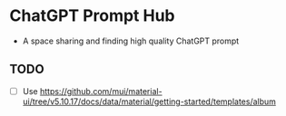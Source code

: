 # ChatGPT Prompt Hub
- A space sharing and finding high quality ChatGPT prompt

## TODO
- [ ] Use https://github.com/mui/material-ui/tree/v5.10.17/docs/data/material/getting-started/templates/album
